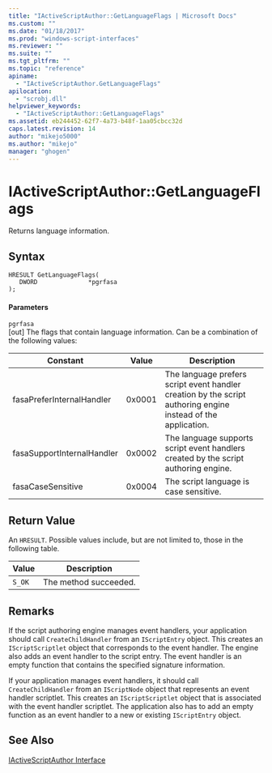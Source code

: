 ```yaml
---
title: "IActiveScriptAuthor::GetLanguageFlags | Microsoft Docs"
ms.custom: ""
ms.date: "01/18/2017"
ms.prod: "windows-script-interfaces"
ms.reviewer: ""
ms.suite: ""
ms.tgt_pltfrm: ""
ms.topic: "reference"
apiname: 
  - "IActiveScriptAuthor.GetLanguageFlags"
apilocation: 
  - "scrobj.dll"
helpviewer_keywords: 
  - "IActiveScriptAuthor::GetLanguageFlags"
ms.assetid: eb244452-62f7-4a73-b48f-1aa05cbcc32d
caps.latest.revision: 14
author: "mikejo5000"
ms.author: "mikejo"
manager: "ghogen"
---
```

# IActiveScriptAuthor::GetLanguageFlags
Returns language information.  
  
## Syntax  
  
```  
HRESULT GetLanguageFlags(  
   DWORD              *pgrfasa  
);  
```  
  
#### Parameters  
 `pgrfasa`  
 [out] The flags that contain language information. Can be a combination of the following values:  
  
|Constant|Value|Description|  
|--------------|-----------|-----------------|  
|fasaPreferInternalHandler|0x0001|The language prefers script event handler creation by the script authoring engine instead of the application.|  
|fasaSupportInternalHandler|0x0002|The language supports script event handlers created by the script authoring engine.|  
|fasaCaseSensitive|0x0004|The script language is case sensitive.|  
  
## Return Value  
 An `HRESULT`. Possible values include, but are not limited to, those in the following table.  
  
|Value|Description|  
|-----------|-----------------|  
|`S_OK`|The method succeeded.|  
  
## Remarks  
 If the script authoring engine manages event handlers, your application should call `CreateChildHandler` from an `IScriptEntry` object. This creates an `IScriptScriptlet` object that corresponds to the event handler. The engine also adds an event handler to the script entry. The event handler is an empty function that contains the specified signature information.  
  
 If your application manages event handlers, it should call `CreateChildHandler` from an `IScriptNode` object that represents an event handler scriptlet. This creates an `IScriptScriptlet` object that is associated with the event handler scriptlet. The application also has to add an empty function as an event handler to a new or existing `IScriptEntry` object.  
  
## See Also  
 [IActiveScriptAuthor Interface](../../winscript/reference/iactivescriptauthor-interface.md)